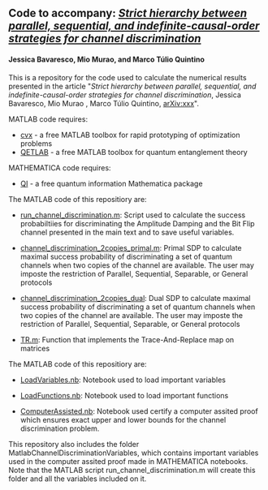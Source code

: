 ## Code to accompany: *[Strict hierarchy between parallel, sequential, and indefinite-causal-order strategies for channel discrimination](https://arxiv.org/abs/xxx)*
#### Jessica Bavaresco, Mio Murao, and Marco Túlio Quintino

This is a repository for the code used to calculate the numerical results presented in the article "*Strict hierarchy between parallel, sequential, and indefinite-causal-order strategies for channel discrimination*, Jessica Bavaresco, Mio Murao , Marco Túlio Quintino, [arXiv:xxx](https://arxiv.org/abs/xxx)".

 MATLAB code requires:
- [cvx](http://cvxr.com/) - a free MATLAB toolbox for rapid prototyping of optimization problems
- [QETLAB](http://www.qetlab.com/) - a free MATLAB toolbox for quantum entanglement theory

 MATHEMATICA code requires:
- [QI](https://github.com/rogercolbeck/QI) - a free quantum information Mathematica package

The MATLAB code of this repositiory are: 

- [run_channel_discrimination.m](https://github.com/mtcq/channel_discrimination/blob/main/ChannelDiscrimination/run_channel_discrimination.m):
Script used to calculate the success probabiltiies for discriminating the Amplitude Damping and the Bit Flip channel presented in the main text and to save useful variables.

- [channel_discrimination_2copies_primal.m](https://github.com/mtcq/channel_discrimination/blob/main/ChannelDiscrimination/channel_discrimination_2copies_primal.m):
Primal SDP to calculate maximal success probability of discriminating a set of quantum channels when two copies of the channel are available.
The user may imposte the restriction of Parallel, Sequential, Separable, or General protocols

- [channel_discrimination_2copies_dual](https://github.com/mtcq/channel_discrimination/blob/main/ChannelDiscrimination/channel_discrimination_2copies_dual.m):
Dual SDP to calculate maximal success probability of discriminating a set of quantum channels when two copies of the channel are available.
The user may imposte the restriction of Parallel, Sequential, Separable, or General protocols

- [TR.m](https://github.com/mtcq/channel_discrimination/blob/main/ChannelDiscrimination/TR.m):
Function that implements the Trace-And-Replace map on matrices


The MATLAB code of this repositiory are: 

- [LoadVariables.nb](https://github.com/mtcq/channel_discrimination/blob/main/ChannelDiscrimination/LoadVariables.nb):
Notebook used to load important variables

- [LoadFunctions.nb](https://github.com/mtcq/channel_discrimination/blob/main/ChannelDiscrimination/LoadFunctions.nb):
Notebook used to load important functions

- [ComputerAssisted.nb](https://github.com/mtcq/channel_discrimination/blob/main/ChannelDiscrimination/ComputerAssisted.nb):
Notebook used certify a computer assited proof which ensures exact upper and lower bounds for the channel discrimination problem.

This repository also includes the folder MatlabChannelDiscriminationVariables, which contains important variables used in the computer assited proof made in MATHEMATICA notebooks. Note that the MATLAB script run_channel_discrimination.m will create this folder and all the variables included on it.
